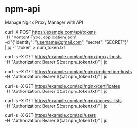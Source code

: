 # npm-api
Manage Nginx Proxy Manager with API

curl -X POST https://example.com/api/tokens \
  -H "Content-Type: application/json" \
  -d '{"identity": "username@gmail.com", "secret": "SECRET"}' \
  | jq -r '.token' > npm_token.txt

curl -s -X GET https://example.com/api/nginx/proxy-hosts \
  -H "Authorization: Bearer $(cat npm_token.txt)" | jq

curl -s -X GET https://example.com/api/nginx/redirection-hosts \
  -H "Authorization: Bearer $(cat npm_token.txt)" | jq

curl -s -X GET https://example.com/api/nginx/certificates \
  -H "Authorization: Bearer $(cat npm_token.txt)" | jq

curl -s -X GET https://example.com/api/nginx/access-lists \
  -H "Authorization: Bearer $(cat npm_token.txt)" | jq

curl -s -X GET https://example.com/api/users \
  -H "Authorization: Bearer $(cat npm_token.txt)" | jq
